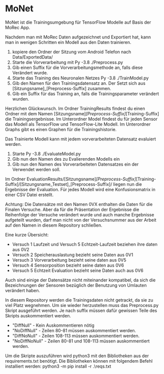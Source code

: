 # MoNet

MoNet ist die Trainingsumgebung für TensorFlow Modelle auf Basis der MoRec App.

Nachdem man mit MoRec Daten aufgezeichnet und Exportiert hat, kann man in wenigen Schritten ein Modell aus den Daten trainieren.
1. kopiere den Ordner der Sitzung vom Android Telefon nach Data/ExportedData/
2. Starte die Vorverarbeitung mit Py -3.8 ./Preprocess.py
3. Gib einen Suffix für die Vorverarbeitungsmethode an, falls diese Verändert wurde.
4. Starte das Training des Neuronalen Netzes Py -3.8 ./TrainModel.py
5. Gib den Namen für den Trainingsdatensatz an. Der Setzt sich aus [Sitzungsname]_[Preprocess-Suffix] zusammen.
6. Gib ein Suffix für das Training an, falls die Trainingsparameter verändert wurden.

Herzlichen Glückwunsch. Im Ordner TrainingResults findest du einen Ordner mit dem Namen [Sitzungsname]_[Preprocess-Suffix]_[Training-Suffix] die Trainingsergebnisse.
Im Unterordner Model findest du für jeden Sensor das Modell als TensorFlow und TensorFlow-Lite Modell.
Im Unterordner Graphs gibt es einen Graphen für die Trainingshistorie.

Das Trainierte Modell kann mit jedem vorverarbeiteten Datensatz evaluiert werden.
1. Starte Py -3.8 ./EvaluateModel.py
2. Gib nun den Namen des zu Evalierenden Modells ein
3. Gib nun den Namen des Vorverarbeiteten Datensatzes ein der Verwendet werden soll.

Im Ordner EvaluationResults/[Sitzungsname]_[Preprocess-Suffix]_[Training-Suffix]/[Sitzungsname_Testset]_[Preprocess-Suffix]/ liegen nun die Ergebnisse der Evaluation.
Für jedes Modell wird eine Konfusionsmatrix in einer CSV Datei erstellt.

Achtung:
Die Datensätze mit den Namen 0VX enthalten die Daten für die Finalen Versuche.
Aber da für die Präsentation der Ergebnisse die Reihenfolge der Versuche verändert wurde und auch manche Ergebnisse aufgeteilt wurden, darf man nicht von der Versuchsnummer aus der Arbeit auf den Namen in diesem Repository schließen.

Eine kurze Übersicht: 
- Versuch 1 Laufzeit und Versuch 5 Echtzeit-Laufzeit beziehen ihre daten aus 0V2
- Versuch 2 Speicherauslastung bezieht seine Daten aus 0V1
- Versuch 3 Vorverarbeitung bezieht seine daten aus 0V5
- Versuch 4 Sensorposition bezieht seine daten aus 0V6
- Versuch 5 Echtzeit Evaluation bezieht seine Daten auch aus 0V6

Auch sind einige der Datensätze nicht miteinander kompatibel, da sich die Bezeichnungen der Sensoren bezüglich der Benutzung von Umlauten verändert haben.

In diesem Repository werden die Trainingsdaten nicht getrackt, da sie zu viel Platz wegnehmen.
Um sie wieder herzustellen muss das Preprocess.py Skript ausgeführt werden.
Je nach suffix müssen dafür gewissen Teile des Skripts auskommentiert werden.

- "DiffNull"  - Kein Auskommentieren nötig
- "NoDiffNull" - Zeilen 80-81 müssen auskommentiert werden.
- "DiffNoNull" - Zeilen 108-113 müssen auskommentiert werden.
- "NoDiffNoNull" - Zeilen 80-81 und 108-113 müssen auskommentiert werden.


Um die Skripte auszuführen wird python3 mit den Bibliotheken aus der requirements.txt benötigt.
Die Bibliotheken können mit folgendem Befehl installiert werden:
python3 -m pip install -r .\reqs.txt